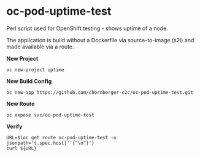 # oc-pod-uptime-test

Perl script used for OpenShift testing - shows uptime of a node.

The application is build without a Dockerfile via source-to-image (s2i) and made available via a route.

**New Project**
```
oc new-project uptime
```

**New Build Config**
```
oc new-app https://github.com/chornberger-c2c/oc-pod-uptime-test.git
```

**New Route**
```
oc expose svc/oc-pod-uptime-test
```
**Verify**
```
URL=$(oc get route oc-pod-uptime-test -o jsonpath='{.spec.host}''{"\n"}')
curl ${URL}
```
